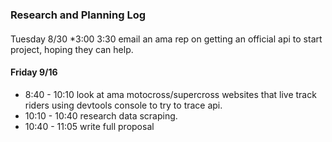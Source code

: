 ### Research and Planning Log
####
Tuesday 8/30
*3:00 3:30 email an ama rep on getting an official api to start project, hoping they can help.
#### Friday 9/16
* 8:40 - 10:10 look at ama motocross/supercross websites that live track riders using devtools console to try to trace api.
*  10:10 - 10:40 research data scraping.
* 10:40 - 11:05 write full proposal 